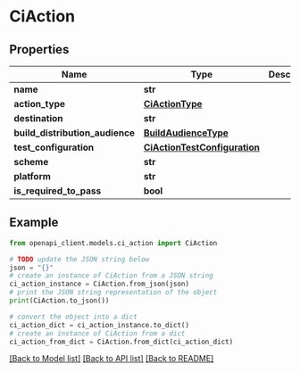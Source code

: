 # CiAction


## Properties

Name | Type | Description | Notes
------------ | ------------- | ------------- | -------------
**name** | **str** |  | [optional] 
**action_type** | [**CiActionType**](CiActionType.md) |  | [optional] 
**destination** | **str** |  | [optional] 
**build_distribution_audience** | [**BuildAudienceType**](BuildAudienceType.md) |  | [optional] 
**test_configuration** | [**CiActionTestConfiguration**](CiActionTestConfiguration.md) |  | [optional] 
**scheme** | **str** |  | [optional] 
**platform** | **str** |  | [optional] 
**is_required_to_pass** | **bool** |  | [optional] 

## Example

```python
from openapi_client.models.ci_action import CiAction

# TODO update the JSON string below
json = "{}"
# create an instance of CiAction from a JSON string
ci_action_instance = CiAction.from_json(json)
# print the JSON string representation of the object
print(CiAction.to_json())

# convert the object into a dict
ci_action_dict = ci_action_instance.to_dict()
# create an instance of CiAction from a dict
ci_action_from_dict = CiAction.from_dict(ci_action_dict)
```
[[Back to Model list]](../README.md#documentation-for-models) [[Back to API list]](../README.md#documentation-for-api-endpoints) [[Back to README]](../README.md)


